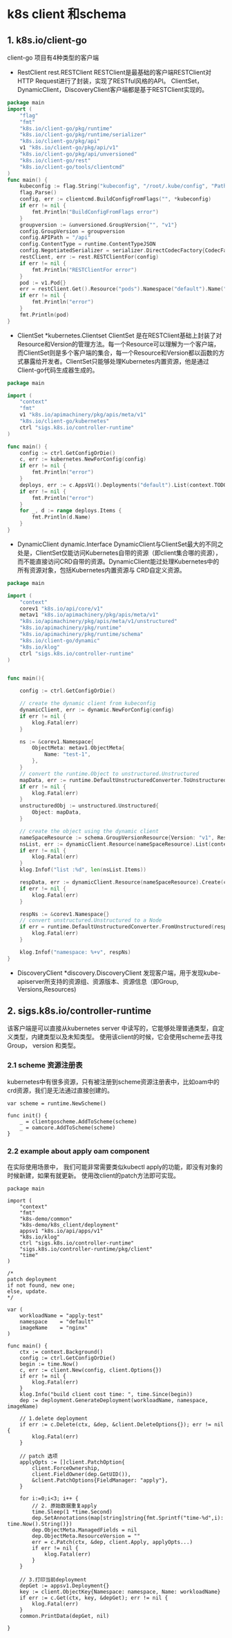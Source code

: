 # k8s client 和schema



## 1.  k8s.io/client-go
client-go 项目有4种类型的客户端

- RestClient      rest.RESTClient
RESTClient是最基础的客户端RESTClient对HTTP Request进行了封装，实现了RESTful风格的API。
ClientSet，DynamicClient，DiscoveryClient客户端都是基于RESTClient实现的。
```go
package main
import (
	"flag"
	"fmt"
	"k8s.io/client-go/pkg/runtime"
	"k8s.io/client-go/pkg/runtime/serializer"
	"k8s.io/client-go/pkg/api"
	v1 "k8s.io/client-go/pkg/api/v1"
	"k8s.io/client-go/pkg/api/unversioned"
	"k8s.io/client-go/rest"
	"k8s.io/client-go/tools/clientcmd"
)
func main() {
	kubeconfig := flag.String("kubeconfig", "/root/.kube/config", "Path to a kube config. Only required if out-of-cluster.")
	flag.Parse()
	config, err := clientcmd.BuildConfigFromFlags("", *kubeconfig)
	if err != nil {
		fmt.Println("BuildConfigFromFlags error")
	}
	groupversion := &unversioned.GroupVersion{"", "v1"}
	config.GroupVersion = groupversion
	config.APIPath = "/api"
	config.ContentType = runtime.ContentTypeJSON
	config.NegotiatedSerializer = serializer.DirectCodecFactory{CodecFactory: api.Codecs}
	restClient, err := rest.RESTClientFor(config)
	if err != nil {
		fmt.Println("RESTClientFor error")
	}
	pod := v1.Pod{}
	err = restClient.Get().Resource("pods").Namespace("default").Name("nginx-1487191267-b4w5j").Do().Into(&pod)
	if err != nil {
		fmt.Println("error")
	}
	fmt.Println(pod)
}
```

- ClientSet      *kubernetes.Clientset
ClientSet 是在RESTClient基础上封装了对Resource和Version的管理方法。每一个Resource可以理解为一个客户端，而ClientSet则是多个客户端的集合，每一个Resource和Version都以函数的方式暴露给开发者。ClientSet只能够处理Kubernetes内置资源，他是通过Client-go代码生成器生成的。
```go
package main

import (
	"context"
	"fmt"
	v1 "k8s.io/apimachinery/pkg/apis/meta/v1"
	"k8s.io/client-go/kubernetes"
	ctrl "sigs.k8s.io/controller-runtime"
)

func main() {
	config := ctrl.GetConfigOrDie()
	c, err := kubernetes.NewForConfig(config)
	if err != nil {
		fmt.Println("error")
	}
	deploys, err := c.AppsV1().Deployments("default").List(context.TODO(),v1.ListOptions{})
	if err != nil {
		fmt.Println("error")
	}
	for _, d := range deploys.Items {
		fmt.Println(d.Name)
	}
}

```

- DynamicClient   dynamic.Interface
DynamicClient与ClientSet最大的不同之处是，ClientSet仅能访问Kubernetes自带的资源（即client集合哪的资源）， 而不能直接访问CRD自带的资源。DynamicClient能过处理Kubernetes中的所有资源对象，包括Kubernetes内置资源与 CRD自定义资源。
```go
package main

import (
	"context"
	corev1 "k8s.io/api/core/v1"
	metav1 "k8s.io/apimachinery/pkg/apis/meta/v1"
	"k8s.io/apimachinery/pkg/apis/meta/v1/unstructured"
	"k8s.io/apimachinery/pkg/runtime"
	"k8s.io/apimachinery/pkg/runtime/schema"
	"k8s.io/client-go/dynamic"
	"k8s.io/klog"
	ctrl "sigs.k8s.io/controller-runtime"
)


func main(){

	config := ctrl.GetConfigOrDie()

	// create the dynamic client from kubeconfig
	dynamicClient, err := dynamic.NewForConfig(config)
	if err != nil {
		klog.Fatal(err)
	}

	ns := &corev1.Namespace{
		ObjectMeta: metav1.ObjectMeta{
			Name: "test-1",
		},
	}
	// convert the runtime.Object to unstructured.Unstructured
	mapData, err := runtime.DefaultUnstructuredConverter.ToUnstructured(ns)
	if err != nil {
		klog.Fatal(err)
	}
	unstructuredObj := unstructured.Unstructured{
		Object: mapData,
	}

	// create the object using the dynamic client
	nameSpaceResource := schema.GroupVersionResource{Version: "v1", Resource: "namespaces"}
	nsList, err := dynamicClient.Resource(nameSpaceResource).List(context.Background(),metav1.ListOptions{})
	if err != nil {
		klog.Fatal(err)
	}
	klog.Infof("list :%d", len(nsList.Items))

	respData, err := dynamicClient.Resource(nameSpaceResource).Create(context.Background(),&unstructuredObj,metav1.CreateOptions{})
	if err != nil {
		klog.Fatal(err)
	}

	respNs := &corev1.Namespace{}
	// convert unstructured.Unstructured to a Node
	if err = runtime.DefaultUnstructuredConverter.FromUnstructured(respData.UnstructuredContent(), respNs); err != nil {
		klog.Fatal(err)
	}

	klog.Infof("namespace: %+v", respNs)
}
```

- DiscoveryClient *discovery.DiscoveryClient
发现客户端，用于发现kube-apiserver所支持的资源组、资源版本、资源信息（即Group, Versions,Resources)

## 2. sigs.k8s.io/controller-runtime 
该客户端是可以直接从kubernetes server 中读写的，它能够处理普通类型，自定义类型，内建类型以及未知类型。 使用该client的时候，它会使用scheme去寻找Group， version 和类型。



### 2.1 scheme 资源注册表

 kubernetes中有很多资源，只有被注册到scheme资源注册表中，比如oam中的crd资源，我们是无法通过直接创建的。

```
var scheme = runtime.NewScheme()

func init() {
	_ = clientgoscheme.AddToScheme(scheme)
	_ = oamcore.AddToScheme(scheme)
}
```



###  2.2 example about apply  oam component

在实际使用场景中， 我们可能非常需要类似kubectl apply的功能，即没有对象的时候新建，如果有就更新。
使用改client的patch方法即可实现。

```
package main

import (
	"context"
	"fmt"
	"k8s-demo/common"
	"k8s-demo/k8s_client/deployment"
	appsv1 "k8s.io/api/apps/v1"
	"k8s.io/klog"
	ctrl "sigs.k8s.io/controller-runtime"
	"sigs.k8s.io/controller-runtime/pkg/client"
	"time"
)

/*
patch deployment
if not found, new one;
else, update.
*/

var (
	workloadName = "apply-test"
	namespace    = "default"
	imageName    = "nginx"
)

func main() {
	ctx := context.Background()
	config := ctrl.GetConfigOrDie()
	begin := time.Now()
	c, err := client.New(config, client.Options{})
	if err != nil {
		klog.Fatal(err)
	}
	klog.Info("build client cost time: ", time.Since(begin))
	dep := deployment.GenerateDeployment(workloadName, namespace, imageName)

	// 1.delete deployment
	if err := c.Delete(ctx, &dep, &client.DeleteOptions{}); err != nil {
		klog.Fatal(err)
	}

	// patch 选项
	applyOpts := []client.PatchOption{
		client.ForceOwnership,
		client.FieldOwner(dep.GetUID()),
		&client.PatchOptions{FieldManager: "apply"},
	}

	for i:=0;i<3; i++ {
		// 2. 原始数据重复apply
		time.Sleep(1 *time.Second)
		dep.SetAnnotations(map[string]string{fmt.Sprintf("time-%d",i): time.Now().String()})
		dep.ObjectMeta.ManagedFields = nil
		dep.ObjectMeta.ResourceVersion = ""
		err = c.Patch(ctx, &dep, client.Apply, applyOpts...)
		if err != nil {
			klog.Fatal(err)
		}
	}

	// 3.打印当前deployment
	depGet := appsv1.Deployment{}
	key := client.ObjectKey{Namespace: namespace, Name: workloadName}
	if err := c.Get(ctx, key, &depGet); err != nil {
		klog.Fatal(err)
	}
	common.PrintData(depGet, nil)

}

```

